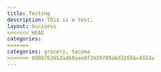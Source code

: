 ```yaml
---
title: Testing
description: This is a test.
layout: business
<<<<<<< HEAD
categories:
=======
categories: grocery, tacoma
>>>>>>> 8008762652ad69aae8f3929709a6d32656c4553a
---
```

